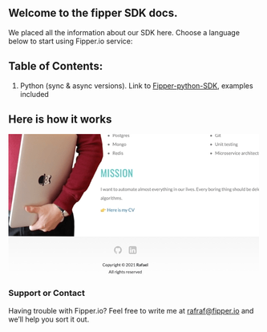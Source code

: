 ## Welcome to the fipper SDK docs.

We placed all the information about our SDK here. Choose a language below to start using Fipper.io service:
## Table of Contents:

1. Python (sync & async versions). Link to [Fipper-python-SDK](https://github.com/Fipper-io/fipper-python-sdk/), examples included

## Here is how it works
![Alt Text](https://github.com/Fipper-io/fipper-sdk-docs/blob/gh-pages/fipper_sdk_footage.gif?raw=true)

### Support or Contact

Having trouble with Fipper.io? Feel free to write me at [rafraf@fipper.io](mailto:rafraf@fipper.io) and we’ll help you sort it out.
